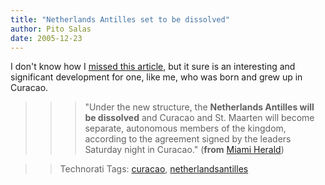 ```yaml
---
title: "Netherlands Antilles set to be dissolved"
author: Pito Salas
date: 2005-12-23
---
```




I don't know how I [missed this
article](<http://www.miami.com/mld/miamiherald/news/13271891.htm>), but it
sure is an interesting and significant development for one, like me, who was
born and grew up in Curacao.

>>

>>> "Under the new structure, the **Netherlands Antilles will be dissolved**
and Curacao and St. Maarten will become separate, autonomous members of the
kingdom, according to the agreement signed by the leaders Saturday night in
Curacao." (**from** [Miami
Herald](<http://www.miami.com/mld/miamiherald/news/13271891.htm>))

>>

>> Technorati Tags: [curacao](<http://www.technorati.com/tag/curacao>),
[netherlandsantilles](<http://www.technorati.com/tag/netherlandsantilles>)



